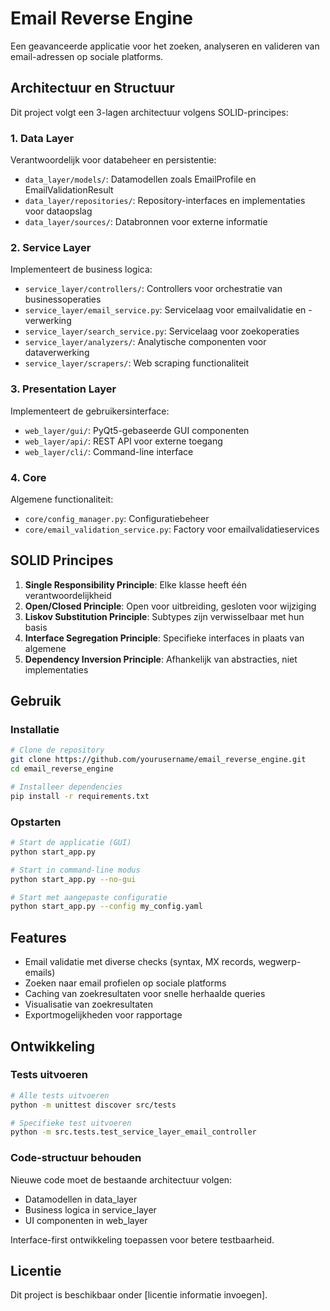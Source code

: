 # Email Reverse Engine

Een geavanceerde applicatie voor het zoeken, analyseren en valideren van email-adressen op sociale platforms.

## Architectuur en Structuur

Dit project volgt een 3-lagen architectuur volgens SOLID-principes:

### 1. Data Layer

Verantwoordelijk voor databeheer en persistentie:

- `data_layer/models/`: Datamodellen zoals EmailProfile en EmailValidationResult
- `data_layer/repositories/`: Repository-interfaces en implementaties voor dataopslag
- `data_layer/sources/`: Databronnen voor externe informatie

### 2. Service Layer

Implementeert de business logica:

- `service_layer/controllers/`: Controllers voor orchestratie van businessoperaties
- `service_layer/email_service.py`: Servicelaag voor emailvalidatie en -verwerking
- `service_layer/search_service.py`: Servicelaag voor zoekoperaties
- `service_layer/analyzers/`: Analytische componenten voor dataverwerking
- `service_layer/scrapers/`: Web scraping functionaliteit

### 3. Presentation Layer

Implementeert de gebruikersinterface:

- `web_layer/gui/`: PyQt5-gebaseerde GUI componenten
- `web_layer/api/`: REST API voor externe toegang
- `web_layer/cli/`: Command-line interface

### 4. Core

Algemene functionaliteit:

- `core/config_manager.py`: Configuratiebeheer
- `core/email_validation_service.py`: Factory voor emailvalidatieservices

## SOLID Principes

1. **Single Responsibility Principle**: Elke klasse heeft één verantwoordelijkheid
2. **Open/Closed Principle**: Open voor uitbreiding, gesloten voor wijziging
3. **Liskov Substitution Principle**: Subtypes zijn verwisselbaar met hun basis
4. **Interface Segregation Principle**: Specifieke interfaces in plaats van algemene
5. **Dependency Inversion Principle**: Afhankelijk van abstracties, niet implementaties

## Gebruik

### Installatie

```bash
# Clone de repository
git clone https://github.com/yourusername/email_reverse_engine.git
cd email_reverse_engine

# Installeer dependencies
pip install -r requirements.txt
```

### Opstarten

```bash
# Start de applicatie (GUI)
python start_app.py

# Start in command-line modus
python start_app.py --no-gui

# Start met aangepaste configuratie
python start_app.py --config my_config.yaml
```

## Features

- Email validatie met diverse checks (syntax, MX records, wegwerp-emails)
- Zoeken naar email profielen op sociale platforms
- Caching van zoekresultaten voor snelle herhaalde queries
- Visualisatie van zoekresultaten
- Exportmogelijkheden voor rapportage

## Ontwikkeling

### Tests uitvoeren

```bash
# Alle tests uitvoeren
python -m unittest discover src/tests

# Specifieke test uitvoeren
python -m src.tests.test_service_layer_email_controller
```

### Code-structuur behouden

Nieuwe code moet de bestaande architectuur volgen:
- Datamodellen in data_layer
- Business logica in service_layer
- UI componenten in web_layer

Interface-first ontwikkeling toepassen voor betere testbaarheid.

## Licentie

Dit project is beschikbaar onder [licentie informatie invoegen]. 